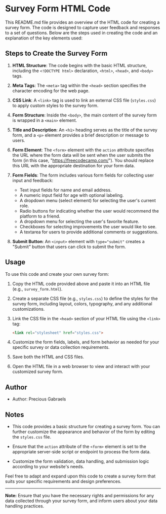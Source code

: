 # Survey Form HTML Code

This README.md file provides an overview of the HTML code for creating a survey form. The code is designed to capture user feedback and responses to a set of questions. Below are the steps used in creating the code and an explanation of the key elements used:

## Steps to Create the Survey Form

1. **HTML Structure**: The code begins with the basic HTML structure, including the `<!DOCTYPE html>` declaration, `<html>`, `<head>`, and `<body>` tags.

2. **Meta Tags**: The `<meta>` tag within the `<head>` section specifies the character encoding for the web page.

3. **CSS Link**: A `<link>` tag is used to link an external CSS file (`styles.css`) to apply custom styles to the survey form.

4. **Form Structure**: Inside the `<body>`, the main content of the survey form is wrapped in a `<main>` element.

5. **Title and Description**: An `<h1>` heading serves as the title of the survey form, and a `<p>` element provides a brief description or message to users.

6. **Form Element**: The `<form>` element with the `action` attribute specifies the URL where the form data will be sent when the user submits the form (in this case, "https://freecodecamp.com/"). You should replace this URL with the appropriate destination for your form data.

7. **Form Fields**: The form includes various form fields for collecting user input and feedback:

   - Text input fields for name and email address.
   - A numeric input field for age with optional labeling.
   - A dropdown menu (select element) for selecting the user's current role.
   - Radio buttons for indicating whether the user would recommend the platform to a friend.
   - A dropdown menu for selecting the user's favorite feature.
   - Checkboxes for selecting improvements the user would like to see.
   - A textarea for users to provide additional comments or suggestions.

8. **Submit Button**: An `<input>` element with `type="submit"` creates a "Submit" button that users can click to submit the form.

## Usage

To use this code and create your own survey form:

1. Copy the HTML code provided above and paste it into an HTML file (e.g., `survey_form.html`).

2. Create a separate CSS file (e.g., `styles.css`) to define the styles for the survey form, including layout, colors, typography, and any additional customizations.

3. Link the CSS file in the `<head>` section of your HTML file using the `<link>` tag:

   ```html
   <link rel="stylesheet" href="styles.css">
   ```

4. Customize the form fields, labels, and form behavior as needed for your specific survey or data collection requirements.

5. Save both the HTML and CSS files.

6. Open the HTML file in a web browser to view and interact with your customized survey form.

## Author

- Author: Precious Gabraels

## Notes

- This code provides a basic structure for creating a survey form. You can further customize the appearance and behavior of the form by editing the `styles.css` file.

- Ensure that the `action` attribute of the `<form>` element is set to the appropriate server-side script or endpoint to process the form data.

- Customize the form validation, data handling, and submission logic according to your website's needs.

Feel free to adapt and expand upon this code to create a survey form that suits your specific requirements and design preferences.

---

**Note:** Ensure that you have the necessary rights and permissions for any data collected through your survey form, and inform users about your data handling practices.